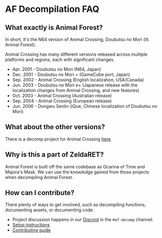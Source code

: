 # AF Decompilation FAQ

## What exactly is Animal Forest?
In short, it's the N64 version of Animal Crossing, Doubutsu no Mori (lit. Animal Forest).

Animal Crossing has many different versions released across multiple platforms and regions, each with significant changes.
- Apr. 2001 - Doubutsu no Mori (N64, Japan)
- Dec. 2001 - Doubutsu no Mori + (GameCube port, Japan)
- Sep. 2002 - Animal Crossing (English localization, USA/Canada)
- Jun. 2003 - Doubutsu no Mori e+ (Japanese release with the localization changes from Animal Crossing, and new features)
- Oct. 2003 - Animal Crossing (Australian release)
- Sep. 2004 - Animal Crossing (European release)
- Jun. 2006 - Dongwu Senlin (iQue, Chinese localization of Doubutsu no Mori)

## What about the other versions?
There is a decomp project for Animal Crossing [here](https://github.com/Prakxo/ac-decomp/).

## Why is this a part of ZeldaRET?
Animal Forest is built off the same codebase as Ocarina of Time and Majora's Mask. We can use the knowledge gained from those projects when decompiling Animal Forest.

## How can I contribute?
There plenty of ways to get involved, such as decompiling functions, documenting assets, or documenting code.

- Project discussion happens in our [Discord](https://discord.zelda64.dev) in the `#af-decomp` channel.
- [Setup instructions](https://github.com/zeldaret/af/blob/main/README.md)
- [Contributing guide](https://github.com/zeldaret/af/blob/main/CONTRIBUTING.md)
